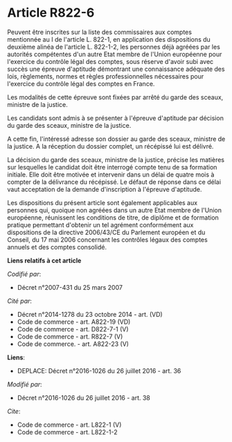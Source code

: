 # Article R822-6

Peuvent être inscrites sur la liste des commissaires aux comptes mentionnée au I de l'article L. 822-1, en application des
dispositions du deuxième alinéa de l'article L. 822-1-2, les personnes déjà agréées par les autorités compétentes d'un autre
Etat membre de l'Union européenne pour l'exercice du contrôle légal des comptes, sous réserve d'avoir subi avec succès une
épreuve d'aptitude démontrant une connaissance adéquate des lois, règlements, normes et règles professionnelles nécessaires
pour l'exercice du contrôle légal des comptes en France. 

Les modalités de cette épreuve sont fixées par arrêté du garde des sceaux, ministre de la justice. 

Les candidats sont admis à se présenter à l'épreuve d'aptitude par décision du garde des sceaux, ministre de la justice. 

A cette fin, l'intéressé adresse son dossier au garde des sceaux, ministre de la justice. A la réception du dossier complet,
un récépissé lui est délivré. 

La décision du garde des sceaux, ministre de la justice, précise les matières sur lesquelles le candidat doit être interrogé
compte tenu de sa formation initiale. Elle doit être motivée et intervenir dans un délai de quatre mois à compter de la
délivrance du récépissé. Le défaut de réponse dans ce délai vaut acceptation de la demande d'inscription à l'épreuve
d'aptitude. 

Les dispositions du présent article sont également applicables aux personnes qui, quoique non agréées dans un autre Etat
membre de l'Union européenne, réunissent les conditions de titre, de diplôme et de formation pratique permettant d'obtenir un
tel agrément conformément aux dispositions de la directive 2006/43/CE du Parlement européen et du Conseil, du 17 mai 2006
concernant les contrôles légaux des comptes annuels et des comptes consolidé.

**Liens relatifs à cet article**

_Codifié par_:

  - Décret n°2007-431 du 25 mars 2007

_Cité par_:

  - Décret n°2014-1278 du 23 octobre 2014 - art. (VD)
  - Code de commerce - art. A822-19 (VD)
  - Code de commerce - art. D822-7-1 (V)
  - Code de commerce - art. R822-7 (V)
  - Code de commerce. - art. A822-23 (V)

**Liens**:

  - DEPLACE: Décret n°2016-1026 du 26 juillet 2016 - art. 36

_Modifié par_:

  - Décret n°2016-1026 du 26 juillet 2016 - art. 38

_Cite_:

  - Code de commerce - art. L822-1 (V)
  - Code de commerce - art. L822-1-2
